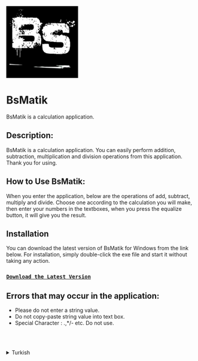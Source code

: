 <img src="./img/logo192.png" width="192" height="192" alt="bsmatik" />

# BsMatik
BsMatik is a calculation application.


## Description:  
BsMatik is a calculation application.  You can easily perform addition, subtraction, multiplication and division operations  from this application.  Thank you for using.  


## How to Use BsMatik:  
When you enter the application,  below are the operations of add, subtract, multiply and divide.  Choose one according to the calculation you will make,  then enter your numbers in the textboxes, when you press the equalize button,  it will give you the result.   

## Installation
You can download the latest version of BsMatik for Windows from the link below. For installation, simply double-click the exe file and start it without taking any action.
### [`Download the Latest Version`](https://github.com/FVuar/BsMatik/releases/latest)

## Errors that may occur in the application:  

- Please do not enter a string value.  
- Do not copy-paste string value into text box.  
- Special Character : .,*/- etc. Do not use.

<br><br>

<details>
    <summary>Turkish</summary>
    <p>
        <h1> BsMatik </h1>
        BsMatik, hesap makinesi uygulamasıdır.
        <h2>Nedir bu BsMatik?</h2>  
        BsMatik bir hesap makinesi uygulamasıdır.  Toplama, çıkarma, çarpma ve bölme işlemlerini bu uygulamadan kolaylıkla gerçekleştirebilirsiniz.
        <h2>BsMatik Nasıl Kullanılır?</h2> 
        Uygulamaya girdiğinizde aşağıda toplama, çıkarma, çarpma ve bölme işlemleri yer almaktadır.  Yapacağınız hesaplamaya göre birini seçin, ardından ilgili girdi alanlarına sayılarınızı girin, eşitle butonuna bastığınızda size verdiğiniz işlemin sonucunu döndürecektir.
        <h2>Nasıl İndirilir ve Kurululur</h2>
        BsMatik'in Windows için son sürümünü aşağıdaki bağlantıdan indirebilirsiniz. Kurulum için exe dosyasına çift tıklayıp başlatmanız yeterlidir.
        <h3><a href="https://github.com/FVuar/BsMatik/releases/latest"><code>En Son Sürümü İndirmek için Tıklayınız</code></a></h3>
        <h2>Uygulamada oluşabilecek hatalar!</h2>
        <ul>
            <li>Lütfen metinsel bir değer girmekten kaçının.</li>
            <li>Girdi alanlarına kopyala-yapıştır işlevi uygulamayınız.</li> 
            <li>Lütfen özel karakterler(.,*/- vb.) kullanmayınız.</li>   
        </ul>
    </p>  
</details>